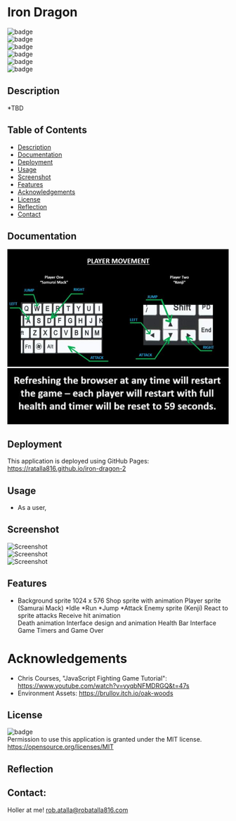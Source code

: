 # Iron Dragon

  ![badge](https://img.shields.io/github/languages/top/ratalla816/iron-dragon-2)
  <br> 
  ![badge](https://img.shields.io/github/languages/count/ratalla816/iron-dragon-2)
  <br>
  ![badge](https://img.shields.io/github/issues/ratalla816/iron-dragon-2)
  <br>
  ![badge](https://img.shields.io/github/issues-closed/ratalla816/iron-dragon-2)
  <br>
  ![badge](https://img.shields.io/github/last-commit/ratalla816/iron-dragon-2)
  <br>
  ![badge](https://img.shields.io/badge/license-MIT-important)
  
  ## Description
  
   *TBD
 
  ## Table of Contents
  - [Description](#description)
  - [Documentation](#documentation)
  - [Deployment](#deployment)
  - [Usage](#usage)
  - [Screenshot](#screenshot)
  - [Features](#features)
  - [Acknowledgements](#acknowledgements)
  - [License](#license)
  - [Reflection](#reflection)
  - [Contact](#contact)

  ## Documentation
  ![Screenshot](./assets/images/playerControls.jpg) 
  <br>
  ![Screenshot](./assets/images/refreshRestart.jpg) 


  ## Deployment

  This application is deployed using GitHub Pages: <https://ratalla816.github.io/iron-dragon-2>
 
  ## Usage

  * As a user, 

 

  ## Screenshot
  ![Screenshot](./assets/images/TBD.jpg)
  <br>
  ![Screenshot](./assets/images/TBD.jpg)
  <br>
  ![Screenshot](./assets/images/TBD.jpg)

  ## Features
  * Background sprite 1024 x 576 
    Shop sprite with animation 
    Player sprite (Samurai Mack)
   *Idle 
   *Run 
   *Jump 
   *Attack 
    Enemy sprite (Kenji) 
    React to sprite attacks 
    Receive hit animation  
    Death animation 
    Interface design and animation 
    Health Bar Interface 
    Game Timers and Game Over 

  # Acknowledgements
  
  * Chris Courses, "JavaScript Fighting Game Tutorial": <https://www.youtube.com/watch?v=vyqbNFMDRGQ&t=47s>
  * Environment Assets: <https://brullov.itch.io/oak-woods>
    
  ## License
  ![badge](https://img.shields.io/badge/license-MIT-important)
  <br>
  Permission to use this application is granted under the MIT license. <https://opensource.org/licenses/MIT>


  ## Reflection
  
  

  ## Contact:
  Holler at me! <a href="mailto:rob.atalla@robatalla816.com">rob.atalla@robatalla816.com</a>